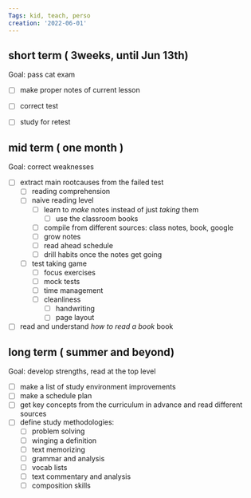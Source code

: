 ```yaml
---
Tags: kid, teach, perso
creation: '2022-06-01'
---
```


## short term ( 3weeks, until Jun 13th)

Goal: pass cat exam
- [ ] make proper notes of current lesson
- [ ] correct test
- [ ] study for retest


## mid term ( one month )

Goal: correct weaknesses
- [ ] extract main rootcauses from the failed test
    - [ ] reading comprehension
    - [ ] naive reading level
        - [ ] learn to *make* notes instead of just *taking* them
            - [ ] use the classroom books
        - [ ] compile from different sources: class notes, book, google
        - [ ] grow notes
        - [ ] read ahead schedule
        - [ ] drill habits once the notes get going
    - [ ] test taking game
        - [ ] focus exercises
        - [ ] mock tests
        - [ ] time management
        - [ ] cleanliness
            - [ ] handwriting
            - [ ] page layout
- [ ] read and understand *how to read a book* book

## long term ( summer and beyond)

Goal: develop strengths, read at the top level
- [ ] make a list of study environment improvements
- [ ] make a schedule plan
- [ ] get key concepts from the curriculum in advance and read different sources
- [ ] define study methodologies:
    - [ ] problem solving
    - [ ] winging a definition
    - [ ] text memorizing
    - [ ] grammar and analysis
    - [ ] vocab lists
    - [ ] text commentary and analysis
    - [ ] composition skills
